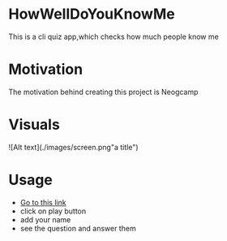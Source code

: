 # HowWellDoYouKnowMe

This is a cli quiz app,which checks how much people know me

# Motivation

The motivation behind creating this project is Neogcamp

# Visuals

![Alt text](./images/screen.png"a title")

# Usage

* [Go to this link](https://www.google.com)
* click on play button
* add your name
* see the question and answer them


